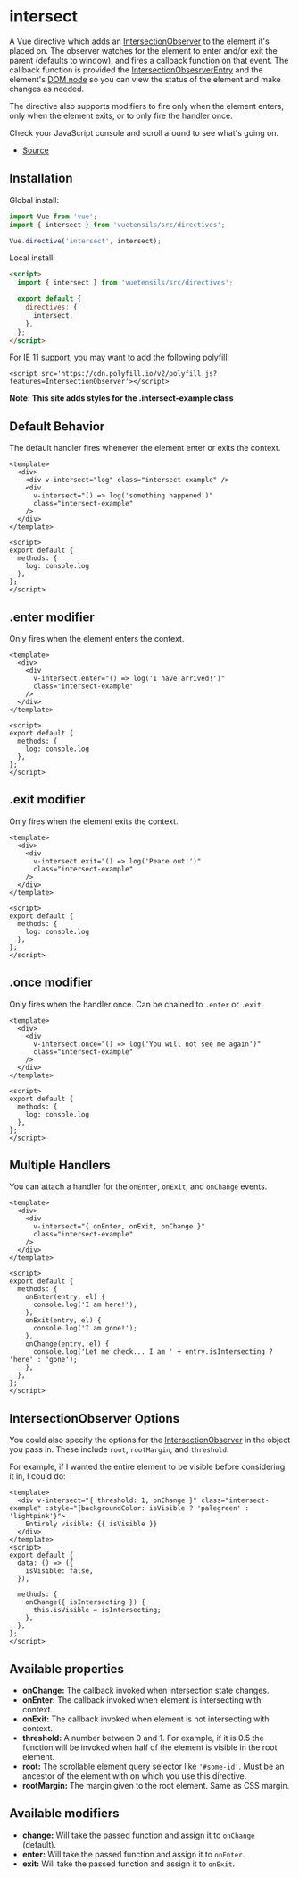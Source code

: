 # intersect

A Vue directive which adds an [IntersectionObserver](https://developer.mozilla.org/en-US/docs/Web/API/Intersection_Observer_API) to the element it's placed on. The observer watches for the element to enter and/or exit the parent (defaults to window), and fires a callback function on that event. The callback function is provided the [IntersectionObsesrverEntry](https://developer.mozilla.org/en-US/docs/Web/API/IntersectionObserverEntry) and the element's [DOM node](https://developer.mozilla.org/en-US/docs/Web/API/Node) so you can view the status of the element and make changes as needed.

The directive also supports modifiers to fire only when the element enters, only when the element exits, or to only fire the handler once.

Check your JavaScript console and scroll around to see what's going on.

- [Source](https://github.com/Stegosource/vuetensils/blob/master/src/directives/intersect.js)

## Installation

Global install:

```js
import Vue from 'vue';
import { intersect } from 'vuetensils/src/directives';

Vue.directive('intersect', intersect);
```

Local install:

```html
<script>
  import { intersect } from 'vuetensils/src/directives';

  export default {
    directives: {
      intersect,
    },
  };
</script>
```

For IE 11 support, you may want to add the following polyfill:

`<script src='https://cdn.polyfill.io/v2/polyfill.js?features=IntersectionObserver'></script>`

**Note: This site adds styles for the .intersect-example class**

## Default Behavior

The default handler fires whenever the element enter or exits the context.

```vue live
<template>
  <div>
    <div v-intersect="log" class="intersect-example" />
    <div
      v-intersect="() => log('something happened')"
      class="intersect-example"
    />
  </div>
</template>

<script>
export default {
  methods: {
    log: console.log
  },
};
</script>
```

## .enter modifier

Only fires when the element enters the context.

```vue live
<template>
  <div>
    <div
      v-intersect.enter="() => log('I have arrived!')"
      class="intersect-example"
    />
  </div>
</template>

<script>
export default {
  methods: {
    log: console.log
  },
};
</script>
```

## .exit modifier

Only fires when the element exits the context.

```vue live
<template>
  <div>
    <div
      v-intersect.exit="() => log('Peace out!')"
      class="intersect-example"
    />
  </div>
</template>

<script>
export default {
  methods: {
    log: console.log
  },
};
</script>
```

## .once modifier

Only fires when the handler once. Can be chained to `.enter` or `.exit`.

```vue live
<template>
  <div>
    <div
      v-intersect.once="() => log('You will not see me again')"
      class="intersect-example"
    />
  </div>
</template>

<script>
export default {
  methods: {
    log: console.log
  },
};
</script>
```

## Multiple Handlers

You can attach a handler for the `onEnter`, `onExit`, and `onChange` events.

```vue live
<template>
  <div>
    <div
      v-intersect="{ onEnter, onExit, onChange }"
      class="intersect-example"
    />
  </div>
</template>

<script>
export default {
  methods: {
    onEnter(entry, el) {
      console.log('I am here!');
    },
    onExit(entry, el) {
      console.log('I am gone!');
    },
    onChange(entry, el) {
      console.log('Let me check... I am ' + entry.isIntersecting ? 'here' : 'gone');
    },
  },
};
</script>
```

## IntersectionObserver Options

You could also specify the options for the [IntersectionObserver](https://developer.mozilla.org/en-US/docs/Web/API/Intersection_Observer_API) in the object you pass in. These include `root`, `rootMargin`, and `threshold`.

For example, if I wanted the entire element to be visible before considering it in, I could do:

```vue live
<template>
  <div v-intersect="{ threshold: 1, onChange }" class="intersect-example" :style="{backgroundColor: isVisible ? 'palegreen' : 'lightpink'}">
    Entirely visible: {{ isVisible }}
  </div>
</template>
<script>
export default {
  data: () => ({
    isVisible: false,
  }),

  methods: {
    onChange({ isIntersecting }) {
      this.isVisible = isIntersecting;
    },
  },
};
</script>
```

## Available properties

- **onChange:** The callback invoked when intersection state changes.
- **onEnter:** The callback invoked when element is intersecting with context.
- **onExit:** The callback invoked when element is not intersecting with context.
- **threshold:** A number between 0 and 1. For example, if it is 0.5 the function will be invoked when half of the element is visible in the root element.
- **root:** The scrollable element query selector like `'#some-id'`. Must be an ancestor of the element with on which you use this directive.
- **rootMargin:** The margin given to the root element. Same as CSS margin.

## Available modifiers

- **change:** Will take the passed function and assign it to `onChange` (default).
- **enter:** Will take the passed function and assign it to `onEnter`.
- **exit:** Will take the passed function and assign it to `onExit`.

